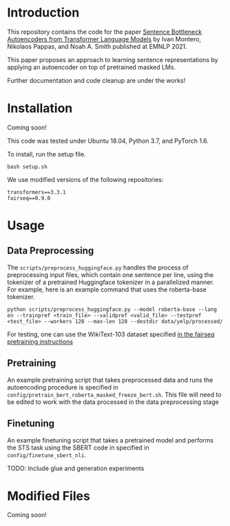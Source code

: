 # Introduction

This repository contains the code for the paper 
[Sentence Bottleneck Autoencoders from Transformer Language Models](https://arxiv.org/abs/2109.00055)
by Ivan Montero, Nikolaos Pappas, and Noah A. Smith published at EMNLP 2021.

This paper proposes an approach to learning sentence representations by applying an autoencoder on top of pretrained masked LMs.

Further documentation and code cleanup are under the works!

# Installation

Coming soon!

This code was tested under Ubuntu 18.04, Python 3.7, and PyTorch 1.6.

To install, run the setup file.
```
bash setup.sh
```

We use modified versions of the following repositories:
```
transformers==3.3.1
fairseq==0.9.0
```

# Usage

## Data Preprocessing

The `scripts/preprocess_huggingface.py` handles the process of preprocessing input files, which contain one sentence per line, using the tokenizer of a pretrained Huggingface tokenizer in a parallelized manner. For example, here is an example command that uses the roberta-base tokenizer.
```
python scripts/preprocess_huggingface.py --model roberta-base --lang en --trainpref <train_file> --validpref <valid_file> --testpref  <test_file> --workers 128 --max-len 128 --destdir data/yelp/processed/
```
For testing, one can use the WikiText-103 dataset specified [in the fairseq pretraining instructions](https://github.com/pytorch/fairseq/blob/main/examples/roberta/README.pretraining.md)

## Pretraining

An example pretraining script that takes preprocessed data and runs the autoencoding procedure is specified in `config/pretrain_bert_roberta_masked_freeze_bert.sh`. This file will need to be edited to work with the data processed in the data preprocessing stage

## Finetuning

An example finetuning script that takes a pretrained model and performs the STS task using the SBERT code in specified in `config/finetune_sbert_nli`.

TODO: Include glue and generation experiments

# Modified Files

Coming soon!